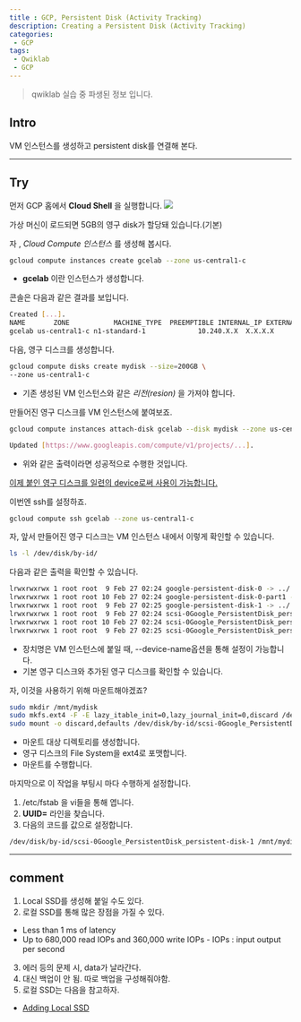 ```yaml
---
title : GCP, Persistent Disk (Activity Tracking)
description: Creating a Persistent Disk (Activity Tracking)
categories:
 - GCP
tags:
 - Qwiklab
 - GCP
---
```

>qwiklab 실습 중 파생된 정보 입니다.

## Intro
VM 인스턴스를 생성하고 persistent disk를 연결해 본다.

---
## Try
먼저 GCP 홈에서 **Cloud Shell** 을 실행합니다.
![](https://github.com/beyondat/beyondat.github.io/blob/master/images/2017-10-10/%EC%BA%A1%EC%B2%98_2017_10_10_16_15_25_659.png?raw=true)

가상 머신이 로드되면 5GB의 영구 disk가 할당돼 있습니다.(기본)

자 , *Cloud Compute 인스턴스* 를 생성해 봅시다.
```sh
gcloud compute instances create gcelab --zone us-central1-c
```
- **gcelab** 이란 인스턴스가 생성합니다.

콘솔은 다음과 같은 결과를 보입니다.
```sh
Created [...].
NAME       ZONE           MACHINE_TYPE  PREEMPTIBLE INTERNAL_IP EXTERNAL_IP    STATUS
gcelab us-central1-c n1-standard-1             10.240.X.X  X.X.X.X        RUNNING
```

다음, 영구 디스크를 생성합니다.
```sh
gcloud compute disks create mydisk --size=200GB \
--zone us-central1-c
```
- 기존 생성된 VM 인스턴스와 같은 *리전(resion)* 을 가져야 합니다.

만들어진 영구 디스크를 VM 인스턴스에 붙여보죠.
```sh
gcloud compute instances attach-disk gcelab --disk mydisk --zone us-central1-c
```

```sh
Updated [https://www.googleapis.com/compute/v1/projects/...].
```
- 위와 같은 출력이라면 성공적으로 수행한 것입니다.

<u>이제 붙인 영구 디스크를 일련의 device로써 사용이 가능합니다.</u>

이번엔 ssh를 설정하죠.
```sh
gcloud compute ssh gcelab --zone us-central1-c
```

자, 앞서 만들어진 영구 디스크는 VM 인스턴스 내에서 이렇게 확인할 수 있습니다.
```sh
ls -l /dev/disk/by-id/
```

다음과 같은 출력을 확인할 수 있습니다.
```sh
lrwxrwxrwx 1 root root  9 Feb 27 02:24 google-persistent-disk-0 -> ../../sda
lrwxrwxrwx 1 root root 10 Feb 27 02:24 google-persistent-disk-0-part1 -> ../../sda1
lrwxrwxrwx 1 root root  9 Feb 27 02:25 google-persistent-disk-1 -> ../../sdb
lrwxrwxrwx 1 root root  9 Feb 27 02:24 scsi-0Google_PersistentDisk_persistent-disk-0 -> ../../sda
lrwxrwxrwx 1 root root 10 Feb 27 02:24 scsi-0Google_PersistentDisk_persistent-disk-0-part1 -> ../../sda1
lrwxrwxrwx 1 root root  9 Feb 27 02:25 scsi-0Google_PersistentDisk_persistent-disk-1 -> ../../sdb
```
- 장치명은 VM 인스턴스에 붙일 때,  --device-name옵션을 통해 설정이 가능합니다.
- 기본 영구 디스크와 추가된 영구 디스크를 확인할 수 있습니다.

자, 이것을 사용하기 위해 마운트해야겠죠?
```sh
sudo mkdir /mnt/mydisk
sudo mkfs.ext4 -F -E lazy_itable_init=0,lazy_journal_init=0,discard /dev/disk/by-id/scsi-0Google_PersistentDisk_persistent-disk-1
sudo mount -o discard,defaults /dev/disk/by-id/scsi-0Google_PersistentDisk_persistent-disk-1 /mnt/mydisk
```
- 마운트 대상 디렉토리를 생성합니다.
- 영구 디스크의 File System을 ext4로 포맷합니다.
- 마운트를 수행합니다.

마지막으로 이 작업을 부팅시 마다 수행하게 설정합니다.
1. /etc/fstab 을 vi들을 통해 엽니다.
2. **UUID=** 라인을 찾습니다.
3. 다음의 코드를 값으로 설정합니다.
```sh
/dev/disk/by-id/scsi-0Google_PersistentDisk_persistent-disk-1 /mnt/mydisk ext4 defaults 1 1
```

---
## comment
1. Local SSD를 생성해 붙일 수도 있다.
2. 로컬 SSD를 통해 많은 장점을 가질 수 있다.
- Less than 1 ms of latency
- Up to 680,000 read IOPs and 360,000 write IOPs
      - IOPs : input output per second
3. 에러 등의 문제 시, data가 날라간다.
4. 대신 백업이 안 됨. 따로 백업을 구성해줘야함.
5. 로컬 SSD는 다음을 참고하자.
- [Adding Local SSD](https://cloud.google.com/compute/docs/disks/local-ssd#create_a_local_ssd)
